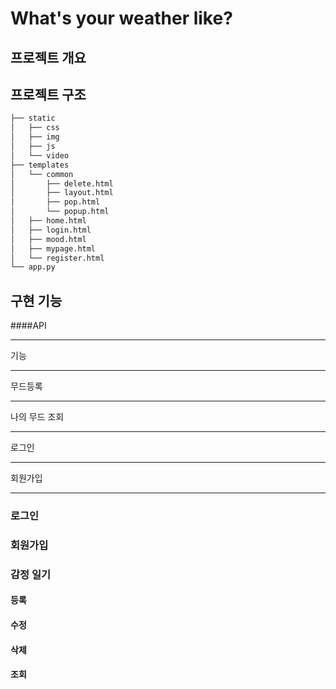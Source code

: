 # What's your weather like?
## 프로젝트 개요

## 프로젝트 구조
```bash
├── static
│   ├── css
│   ├── img
│   ├── js
│   └── video
├── templates
│   └── common
│       ├── delete.html
│       ├── layout.html
│       ├── pop.html
│       └── popup.html
│   ├── home.html
│   ├── login.html
│   ├── mood.html
│   ├── mypage.html
│   └── register.html
└── app.py

```
## 구현 기능
####API
***
기능
***
무드등록
***
나의 무드 조회
***
로그인
***
회원가입
***

### 로그인
### 회원가입
### 감정 일기
#### 등록
#### 수정
#### 삭제
#### 조회

